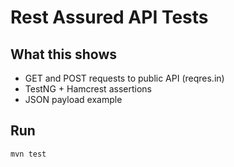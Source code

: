 # Rest Assured API Tests

## What this shows
- GET and POST requests to public API (reqres.in)
- TestNG + Hamcrest assertions
- JSON payload example

## Run
```
mvn test
```

